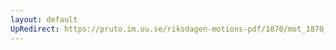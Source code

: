 ```yaml
---
layout: default
UpRedirect: https://pruto.im.uu.se/riksdagen-motions-pdf/1870/mot_1870__fk__35.pdf
---
```

